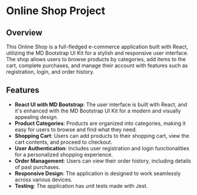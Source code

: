 # Online Shop Project

## Overview

This Online Shop is a full-fledged e-commerce application built with React, utilizing the MD Bootstrap UI Kit for a stylish and responsive user interface. The shop allows users to browse products by categories, add items to the cart, complete purchases, and manage their account with features such as registration, login, and order history.

## Features

- **React UI with MD Bootstrap**: The user interface is built with React, and it's enhanced with the MD Bootstrap UI Kit for a modern and visually appealing design.
- **Product Categories**: Products are organized into categories, making it easy for users to browse and find what they need.
- **Shopping Cart**: Users can add products to their shopping cart, view the cart contents, and proceed to checkout.
- **User Authentication**: Includes user registration and login functionalities for a personalized shopping experience.
- **Order Management**: Users can view their order history, including details of past purchases.
- **Responsive Design**: The application is designed to work seamlessly across various devices.
- **Testing**: The application has unit tests made with Jest.
